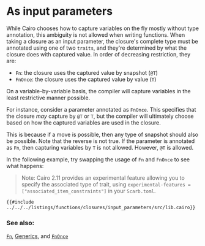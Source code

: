 # As input parameters

While Cairo chooses how to capture variables on the fly mostly without type
annotation, this ambiguity is not allowed when writing functions. When
taking a closure as an input parameter, the closure's complete type must be
annotated using one of two `traits`, and they're determined by what the
closure does with captured value. In order of decreasing restriction,
they are:

- `Fn`: the closure uses the captured value by snapshot (`@T`)
- `FnOnce`: the closure uses the captured value by value (`T`)

On a variable-by-variable basis, the compiler will capture variables in the
least restrictive manner possible.

For instance, consider a parameter annotated as `FnOnce`. This specifies
that the closure _may_ capture by `@T` or `T`, but the compiler
will ultimately choose based on how the captured variables are used in the
closure.

This is because if a move is possible, then any type of snapshot should also
be possible. Note that the reverse is not true. If the parameter is
annotated as `Fn`, then capturing variables by `T` is not allowed.
However, `@T` is allowed.

In the following example, try swapping the usage of `Fn` and `FnOnce` to see what happens:

> Note: Cairo 2.11 provides an experimental feature allowing you to specify the associated type of trait, using `experimental-features = ["associated_item_constraints"]` in your `Scarb.toml`.

```cairo,editable
{{#include ../../../listings/functions/closures/input_parameters/src/lib.cairo}}
```

### See also:

[`Fn`][fn], [Generics][generics], and [`FnOnce`][fnonce]

[fn]: https://docs.swmansion.com/scarb/corelib/core-ops-function-Fn.html
[fnonce]: https://docs.swmansion.com/scarb/corelib/core-ops-function-FnOnce.html
[generics]: ../../generics.md
